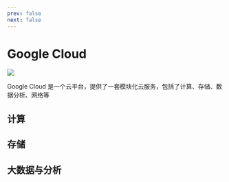 ```yaml
---
prev: false
next: false
---
```


<script setup lang="ts"> 
import SkillIconsBlock from '../../../../components/SkillIconsBlock.vue'

// 计算
const __COMPUTE__ = [
    // {
    //     name: "Cloud Run",
    //     link: "https://cloud.google.com/run?hl=zh_cn",
    //     imgSrc: "/static/skill-icons/web-infrastructure--google-cloud-cloud-run.png",
    //     openNewTag: true
    // },
    {
        name: "Cloud Functions",
        link: "https://codelabs.developers.google.com/codelabs/cloud-starting-cloudfunctions?hl=zh-cn",
        imgSrc: "/static/skill-icons/web-infrastructure--google-cloud-cloud-functions.png",
        openNewTag: true
    }
]

// 存储
const __STORAGE__ = [
    {
        name: "Cloud Storage",
        link: "https://cloud.google.com/storage?hl=zh_cn",
        imgSrc: "/static/skill-icons/web-infrastructure--google-cloud-cloud-storage.png",
        openNewTag: true
    },
    {
        name: "Cloud SQL",
        link: "https://cloud.google.com/sql?hl=zh_cn",
        imgSrc: "/static/skill-icons/web-infrastructure--google-cloud-cloud-sql.png",
        openNewTag: true
    },
    {
        name: "Bigtable",
        link: "https://cloud.google.com/bigtable?hl=zh_cn",
        imgSrc: "/static/skill-icons/web-infrastructure--google-cloud-cloud-bigtable.png",
        openNewTag: true
    },
]

// 大数据与分析
const __BIG_DATA_ANALYSIS__ = [
    {
        name: "BigQuery",
        link: "https://cloud.google.com/bigquery?hl=zh_cn#generative-ai",
        imgSrc: "/static/skill-icons/web-infrastructure--google-cloud-bigquery.png",
        openNewTag: true
    },
    // {
    //     name: "Looker",
    //     link: "https://cloud.google.com/looker?hl=zh_cn",
    //     imgSrc: "/static/skill-icons/web-infrastructure--google-cloud-bigquery.png",
    //     openNewTag: true
    // }
]
</script>

# Google Cloud

![](/static/skill-images/web-infrastructure--google-cloud.png)

Google Cloud 是一个云平台，提供了一套模块化云服务，包括了计算、存储、数据分析、网络等

## 计算

<SkillIconsBlock :skillList="__COMPUTE__"/>

## 存储

<SkillIconsBlock :skillList="__STORAGE__"/>

## 大数据与分析

<SkillIconsBlock :skillList="__BIG_DATA_ANALYSIS__"/>
